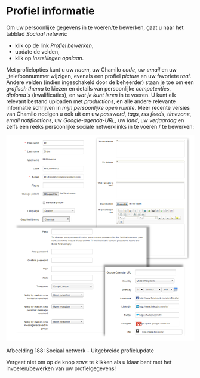 # Profiel informatie

Om uw persoonlijke gegevens in te voeren/te bewerken, gaat u naar het tabblad _Sociaal netwerk_:

* klik op de link _Profiel bewerken_,
* update de velden,
* klik op _Instellingen opslaan_.

Met profielopties kunt u uw _naam_, uw Chamilo _code_, uw _email_ en uw _telefoonnummer wijzigen, evenals een profiel _picture_ en uw favoriete _taal_. Andere velden \(indien ingeschakeld door de beheerder\) staan je toe om een _grafisch thema_ te kiezen en details van persoonlijke _competenties_, _diploma's_ \(kwalificaties\), en _wat je kunt leren_ in te voeren. U kunt elk relevant bestand uploaden met _productions_, en alle andere relevante informatie schrijven in _mijn persoonlijke open ruimte_. Meer recente versies van Chamilo nodigen u ook uit om uw _password_, _tags_, _rss_ _feeds_, _timezone_, _email_ _notifications_, uw _Google-agenda-URL_, uw _land_, uw _verjaardag_ en zelfs een reeks persoonlijke sociale netwerklinks in te voeren / te bewerken:

![](../../.gitbook/assets/graphics339%20%283%29.png)

Afbeelding 188: Sociaal netwerk - Uitgebreide profielupdate

Vergeet niet om op de knop _save_ te klikken als u klaar bent met het invoeren/bewerken van uw profielgegevens!

